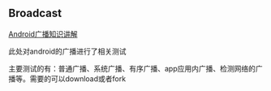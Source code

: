 ## Broadcast

[Android广播知识讲解](http://www.jianshu.com/p/ca3d87a4cdf3)

此处对android的广播进行了相关测试

主要测试的有：普通广播、系统广播、有序广播、app应用内广播、检测网络的广播等。需要的可以download或者fork